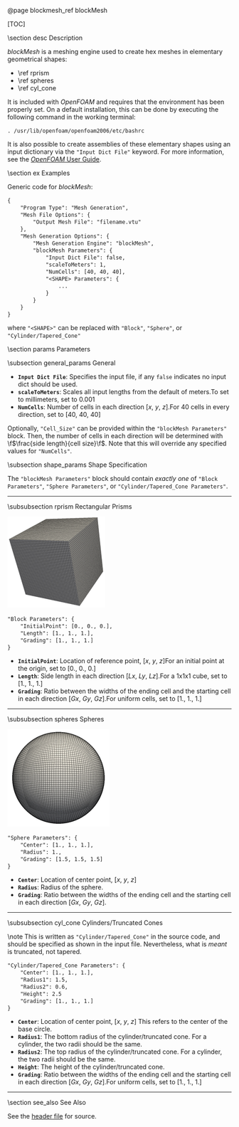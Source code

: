 @page blockmesh_ref blockMesh

[TOC]

\section desc Description

<em>blockMesh</em> is a meshing engine used to create hex meshes in elementary geometrical shapes: 
- \ref rprism 
- \ref spheres
- \ref cyl_cone

It is included with <em>OpenFOAM</em> and requires that the environment has been properly set. On a default
installation, this can be done by executing the following command in the working terminal:

    . /usr/lib/openfoam/openfoam2006/etc/bashrc

It is also possible to create assemblies of these elementary shapes using an input dictionary via the `"Input Dict File"` keyword. For more information, see the [<em>OpenFOAM</em> User Guide](https://www.openfoam.com/documentation/user-guide/4-mesh-generation-and-conversion/4.3-mesh-generation-with-the-blockmesh-utility).


\section ex Examples


Generic code for <em>blockMesh</em>:

    {
        "Program Type": "Mesh Generation",
        "Mesh File Options": {
            "Output Mesh File": "filename.vtu"
        },
        "Mesh Generation Options": {
            "Mesh Generation Engine": "blockMesh",
            "blockMesh Parameters": {
                "Input Dict File": false,
                "scaleToMeters": 1,
                "NumCells": [40, 40, 40],
                "<SHAPE> Parameters": {
                    ...
                }
            }
        }
    }


where `"<SHAPE>"` can be replaced with `"Block"`, `"Sphere"`, or `"Cylinder/Tapered_Cone"`

\section params Parameters

\subsection general_params General

- <strong>`Input Dict File`</strong>:  Specifies the input file, if any  `false` indicates no input dict should be used. 
- <strong>`scaleToMeters`</strong>:  Scales all input lengths from the default of meters.To set to millimeters, set to 0.001
- <strong>`NumCells`</strong>:  Number of cells in each direction [<em>x</em>, <em>y</em>, <em>z</em>].For 40 cells in every direction, set to [40, 40, 40]


Optionally, `"Cell_Size"` can be provided within the `"blockMesh Parameters"` block. Then, the number of cells in each direction will be determined with
\f$\frac{side length}{cell size}\f$. Note that this will override any specified values for `"NumCells"`.

\subsection shape_params Shape Specification


The `"blockMesh Parameters"` block should contain <em>exactly one</em> of `"Block Parameters"`, `"Sphere Parameters"`, or `"Cylinder/Tapered_Cone Parameters"`. 

----


\subsubsection rprism Rectangular Prisms 


![An example rectangular prism created and meshed with blockMesh](blockMsh_Box.png "An example rectangular prism created and meshed with blockMesh") 

    "Block Parameters": {
        "InitialPoint": [0., 0., 0.],
        "Length": [1., 1., 1.],
        "Grading": [1., 1., 1.]
    }


- <strong>`InitialPoint`</strong>:  Location of reference point, [<em>x</em>, <em>y</em>, <em>z</em>]For an initial point at the origin, set to [0., 0., 0.]
- <strong>`Length`</strong>:  Side length in each direction [<em>Lx</em>, <em>Ly</em>, <em>Lz</em>].For a 1x1x1 cube, set to [1., 1., 1.]
- <strong>`Grading`</strong>:  Ratio between the widths of the ending cell and the starting cell in each direction [<em>Gx</em>, <em>Gy</em>, <em>Gz</em>].For uniform cells, set to [1., 1., 1.]

----

\subsubsection spheres Spheres


![An example sphere created and meshed with blockMesh](blockMsh_Sphere.png "An example sphere created and meshed with blockMesh")

    "Sphere Parameters": {
        "Center": [1., 1., 1.],
        "Radius": 1.,
        "Grading": [1.5, 1.5, 1.5]
    }


- <strong>`Center`</strong>:  Location of center point, [<em>x</em>, <em>y</em>, <em>z</em>]  
- <strong>`Radius`</strong>:  Radius of the sphere.  
- <strong>`Grading`</strong>:  Ratio between the widths of the ending cell and the starting cell in each direction [<em>Gx</em>, <em>Gy</em>, <em>Gz</em>].   

----

\subsubsection cyl_cone Cylinders/Truncated Cones


\note This is written as `"Cylinder/Tapered_Cone"` in the source code, and should be specified as shown in the input file. Nevertheless, what is <em>meant</em> is truncated, not tapered. 


    "Cylinder/Tapered_Cone Parameters": {
        "Center": [1., 1., 1.],
        "Radius1": 1.5,
        "Radius2": 0.6,
        "Height": 2.5
        "Grading": [1., 1., 1.]
    }


- <strong>`Center`</strong>:  Location of center point, [<em>x</em>, <em>y</em>, <em>z</em>] This refers to the center of the base circle. 
- <strong>`Radius1`</strong>:  The bottom radius of the cylinder/truncated cone.  For a cylinder, the two radii should be the same.
- <strong>`Radius2`</strong>:  The top radius of the cylinder/truncated cone. For a cylinder, the two radii should be the same.
- <strong>`Height`</strong>:  The height of the cylinder/truncated cone.   
- <strong>`Grading`</strong>:  Ratio between the widths of the ending cell and the starting cell in each direction [<em>Gx</em>, <em>Gy</em>, <em>Gz</em>].For uniform cells, set to [1., 1., 1.]


----

\section see_also See Also


See the [header file](blockMeshParams_8H_source.html) for source.

